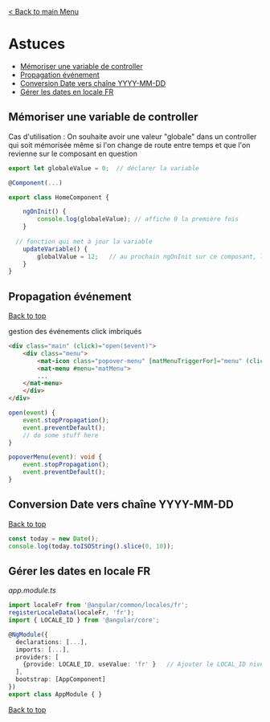 [< Back to main Menu](https://github.com/gsoulie/angular-resources/blob/master/ng-sheet.md)    

# Astuces

* [Mémoriser une variable de controller](#mémoriser-une-variable-de-controller)      
* [Propagation événement](#propagation-événement)      
* [Conversion Date vers chaîne YYYY-MM-DD](#conversion-date-vers-chaîne-yyyy-mm-dd)     
* [Gérer les dates en locale FR](#gérer-les-dates-en-locale-fr)      

## Mémoriser une variable de controller

Cas d'utilisation : On souhaite avoir une valeur "globale" dans un controller qui soit mémorisée même si l'on change de route entre temps et que l'on revienne sur le composant en question

````typescript
export let globaleValue = 0;  // déclarer la variable

@Component(...)

export class HomeComponent {

	ngOnInit() {
		console.log(globaleValue); // affiche 0 la première fois
	}
  
  // fonction qui met à jour la variable
	updateVariable() {
		globalValue = 12;	// au prochain ngOnInit sur ce composant, la valeur sera de 12
	}
}
````

## Propagation événement
[Back to top](#astuces)    

gestion des événements click imbriqués

````html
<div class="main" (click)="open($event)">
    <div class="menu">
        <mat-icon class="popover-menu" [matMenuTriggerFor]="menu" (click)="popoverMenu($event)">more_horiz</mat-icon>
        <mat-menu #menu="matMenu">
		...
	</mat-menu>
    </div>
</div>
````

````typescript
open(event) {
    event.stopPropagation();
    event.preventDefault();
    // do some stuff here
}

popoverMenu(event): void {
    event.stopPropagation();
    event.preventDefault();
}
````

## Conversion Date vers chaîne YYYY-MM-DD
[Back to top](#astuces)    

````typescript
const today = new Date();
console.log(today.toISOString().slice(0, 10));
````

## Gérer les dates en locale FR

*app.module.ts*

````typescript
import localeFr from '@angular/common/locales/fr';
registerLocaleData(localeFr, 'fr');
import { LOCALE_ID } from '@angular/core';

@NgModule({
  declarations: [...],
  imports: [...],
  providers: [
    {provide: LOCALE_ID, useValue: 'fr' }	// Ajouter le LOCAL_ID niveau projet
  ],
  bootstrap: [AppComponent]
})
export class AppModule { }
````
[Back to top](#astuces)    
